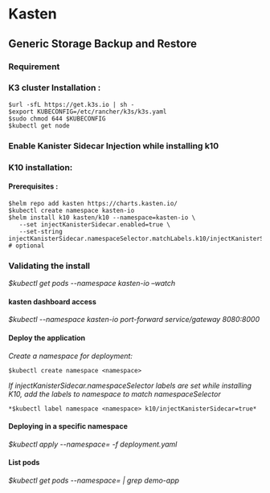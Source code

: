 # Kasten
## Generic Storage Backup and Restore
### Requirement
### K3 cluster Installation :
```
$url -sfL https://get.k3s.io | sh -
$export KUBECONFIG=/etc/rancher/k3s/k3s.yaml
$sudo chmod 644 $KUBECONFIG 
$kubectl get node
```
### Enable Kanister Sidecar Injection while installing k10
### K10 installation:
#### Prerequisites :
```
$helm repo add kasten https://charts.kasten.io/
$kubectl create namespace kasten-io 
$helm install k10 kasten/k10 --namespace=kasten-io \
   --set injectKanisterSidecar.enabled=true \
   --set-string injectKanisterSidecar.namespaceSelector.matchLabels.k10/injectKanisterSidecar=true # optional
```   
 ### Validating the install
*$kubectl get pods --namespace kasten-io –watch*
#### kasten dashboard access
*$kubectl --namespace kasten-io port-forward service/gateway 8080:8000* 
#### Deploy the application
*Create a namespace for deployment:*
```
$kubectl create namespace <namespace>
```
*If injectKanisterSidecar.namespaceSelector labels are set while installing K10, add the labels to namespace to match namespaceSelector*
```
*$kubectl label namespace <namespace> k10/injectKanisterSidecar=true*
```
#### Deploying in a specific namespace
*$kubectl apply --namespace=<namespace> -f deployment.yaml*
#### List pods
*$kubectl get pods --namespace=<namespace> | grep demo-app*  
